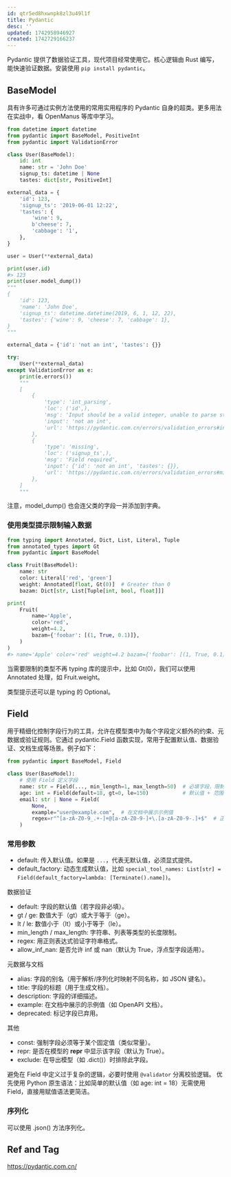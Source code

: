 ```yaml
---
id: qtr5ed8hxwnpk8zl3u49l1f
title: Pydantic
desc: ''
updated: 1742958946927
created: 1742729166237
---
```


Pydantic 提供了数据验证工具，现代项目经常使用它。核心逻辑由 Rust 编写，能快速验证数据。安装使用 `pip install pydantic`。

## BaseModel

具有许多可通过实例方法使用的常用实用程序的 Pydantic 自身的超类。更多用法在实战中，看 OpenManus 等库中学习。

```py
from datetime import datetime
from pydantic import BaseModel, PositiveInt
from pydantic import ValidationError

class User(BaseModel):
    id: int  
    name: str = 'John Doe'  
    signup_ts: datetime | None  
    tastes: dict[str, PositiveInt]  

external_data = {
    'id': 123,
    'signup_ts': '2019-06-01 12:22',  
    'tastes': {
        'wine': 9,
        b'cheese': 7,  
        'cabbage': '1',  
    },
}

user = User(**external_data)  

print(user.id)  
#> 123
print(user.model_dump())  
"""
{
    'id': 123,
    'name': 'John Doe',
    'signup_ts': datetime.datetime(2019, 6, 1, 12, 22),
    'tastes': {'wine': 9, 'cheese': 7, 'cabbage': 1},
}
"""

external_data = {'id': 'not an int', 'tastes': {}}  

try:
    User(**external_data)  
except ValidationError as e:
    print(e.errors())
    """
    [
        {
            'type': 'int_parsing',
            'loc': ('id',),
            'msg': 'Input should be a valid integer, unable to parse string as an integer',
            'input': 'not an int',
            'url': 'https://pydantic.com.cn/errors/validation_errors#int_parsing',
        },
        {
            'type': 'missing',
            'loc': ('signup_ts',),
            'msg': 'Field required',
            'input': {'id': 'not an int', 'tastes': {}},
            'url': 'https://pydantic.com.cn/errors/validation_errors#missing',
        },
    ]
    """
```

注意，model_dump() 也会连父类的字段一并添加到字典。

### 使用类型提示限制输入数据

```py
from typing import Annotated, Dict, List, Literal, Tuple
from annotated_types import Gt
from pydantic import BaseModel

class Fruit(BaseModel):
    name: str  
    color: Literal['red', 'green']  
    weight: Annotated[float, Gt(0)]  # Greater than 0
    bazam: Dict[str, List[Tuple[int, bool, float]]]  

print(
    Fruit(
        name='Apple',
        color='red',
        weight=4.2,
        bazam={'foobar': [(1, True, 0.1)]},
    )
)
#> name='Apple' color='red' weight=4.2 bazam={'foobar': [(1, True, 0.1)]}
```

当需要限制的类型不再 typing 库的提示中，比如 Gt(0)，我们可以使用 Annotated 处理，如 Fruit.weight。

类型提示还可以是 typing 的 Optional。

## Field

用于精细化控制字段行为的工具，允许在模型类中为每个字段定义额外的约束、元数据或验证规则。它通过 pydantic.Field 函数实现，常用于配置默认值、数据验证、文档生成等场景。例子如下：

```py
from pydantic import BaseModel, Field

class User(BaseModel):
    # 使用 Field 定义字段
    name: str = Field(..., min_length=1, max_length=50)  # 必填字段，限制长度
    age: int = Field(default=18, gt=0, le=150)           # 默认值 + 范围限制
    email: str | None = Field(
        None,
        example="user@example.com",  # 在文档中展示示例值
        regex=r"^[a-zA-Z0-9_.+-]+@[a-zA-Z0-9-]+\.[a-zA-Z0-9-.]+$"  # 正则校验
    )
```

### 常用参数

- default: 传入默认值。如果是 `...`，代表无默认值，必须显式提供。 
- default_factory: 动态生成默认值，比如 `special_tool_names: List[str] = Field(default_factory=lambda: [Terminate().name])`。

数据验证
- default: 字段的默认值（若字段非必填）。
- gt / ge: 数值大于（gt）或大于等于（ge）。
- lt / le: 数值小于（lt）或小于等于（le）。
- min_length / max_length: 字符串、列表等类型的长度限制。
- regex: 用正则表达式验证字符串格式。
- allow_inf_nan: 是否允许 inf 或 nan（默认为 True，浮点型字段适用）。

元数据与文档
- alias: 字段的别名（用于解析/序列化时映射不同名称，如 JSON 键名）。
- title: 字段的标题（用于生成文档）。
- description: 字段的详细描述。
- example: 在文档中展示的示例值（如 OpenAPI 文档）。
- deprecated: 标记字段已弃用。

其他
- const: 强制字段必须等于某个固定值（类似常量）。
- repr: 是否在模型的 __repr__ 中显示该字段（默认为 True）。
- exclude: 在导出模型（如 .dict()）时排除此字段。


避免在 Field 中定义过于复杂的逻辑，必要时使用 `@validator` 分离校验逻辑。 优先使用 Python 原生语法：比如简单的默认值（如 age: int = 18）无需使用 Field，直接用赋值语法更简洁。

### 序列化

可以使用 .json() 方法序列化。

## Ref and Tag

https://pydantic.com.cn/